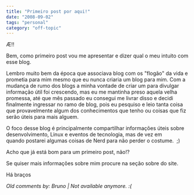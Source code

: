```yaml
---
title: "Primeiro post por aqui!"
date: "2008-09-02"
tags: "personal"
category: "off-topic"
---
```


Æ!!

Bem, como primeiro post vou me apresentar e dizer qual o meu intuito com esse blog.

Lembro muito bem da época que associava blog com os "flogão" da vida e prometia para mim mesmo que eu nunca criaria um blog para mim. Com a mudança de rumo dos blogs a minha vontade de criar um para divulgar informação útil foi crescendo, mas eu me mantinha preso aquela velha promessa, até que mês passado eu consegui me livrar disso e decidi finalmente ingressar no ramo de blog, pois eu pesquiso e leio tanta coisa que provavelmente algum dos conhecimentos que tenho ou coisas que fiz serão úteis para mais alguem.

O foco desse blog é principalmente compartilhar informações úteis sobre desenvolvimento, Linux e eventos de tecnologia, mas de vez em quando postarei algumas coisas de Nerd para não perder o costume.  ;)

Acho que já está bom para um primeiro post, não!?

Se quiser mais informações sobre mim procure na seção sobre do site.

Há braços



_Old comments by: Bruno | Not available anymore. :(_
